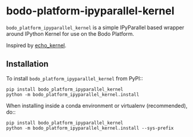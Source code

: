 # bodo-platform-ipyparallel-kernel

`bodo_platform_ipyparallel_kernel` is a simple IPyParallel based wrapper around IPython Kernel
for use on the Bodo Platform.

Inspired by [echo_kernel](https://github.com/jupyter/echo_kernel).

## Installation

To install `bodo_platform_ipyparallel_kernel` from PyPI::

    pip install bodo_platform_ipyparallel_kernel
    python -m bodo_platform_ipyparallel_kernel.install

When installing inside a conda environment or virtualenv (recommended), do::

    pip install bodo_platform_ipyparallel_kernel
    python -m bodo_platform_ipyparallel_kernel.install --sys-prefix

